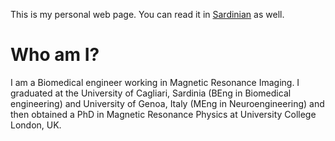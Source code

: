 This is my personal web page. You can read it in [Sardinian](https://github.com/fragrussu/fragrussu.github.io/blob/master/README.srd.md) as well.

# Who am I?
I am a Biomedical engineer working in Magnetic Resonance Imaging. I graduated at the University of Cagliari, Sardinia (BEng in Biomedical engineering) and University of Genoa, Italy (MEng in Neuroengineering) and then obtained a PhD in Magnetic Resonance Physics at University College London, UK.
